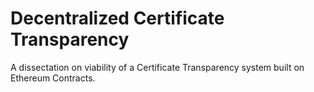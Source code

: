 # Decentralized Certificate Transparency
A dissectation on viability of a Certificate Transparency system built on Ethereum Contracts.
